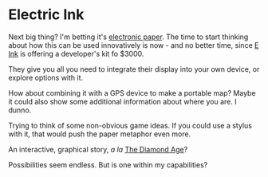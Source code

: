 # Electric Ink

Next big thing? I'm betting it's [electronic paper](http://en.wikipedia.org/wiki/Electronic_paper). The time to start thinking about how this can be used innovatively is now - and no better time, since [E Ink](http://www.eink.com/index.html) is offering a developer's kit fo $3000.

They give you all you need to integrate their display into your own device, or explore options with it.

How about combining it with a GPS device to make a portable map? Maybe it could also show some additional information about where you are. I dunno.

Trying to think of some non-obvious game ideas. If you could use a stylus with it, that would push the paper metaphor even more.

An interactive, graphical story, *a la* [The Diamond Age](http://en.wikipedia.org/wiki/Diamond_Age)?

Possibilities seem endless. But is one within my capabilities?

